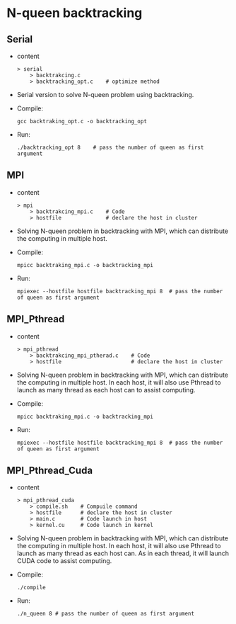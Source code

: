 # N-queen backtracking

## Serial

* content
    ```
    > serial
        > backtrakcing.c        
        > backtracking_opt.c    # optimize method
    ```
    
* Serial version to solve N-queen problem using backtracking.

* Compile: 
    ```
    gcc backtraking_opt.c -o backtracking_opt
    ```
* Run: 
    ```
    ./backtracking_opt 8    # pass the number of queen as first argument
    ```
    
## MPI

* content
    ```
    > mpi
        > backtrakcing_mpi.c    # Code          
        > hostfile              # declare the host in cluster    
    ```
    
* Solving N-queen problem in backtracking with MPI, which can distribute the computing in multiple host.

* Compile: 
    ```
    mpicc backtraking_mpi.c -o backtracking_mpi
    ```
* Run: 
    ```
    mpiexec --hostfile hostfile backtracking_mpi 8  # pass the number of queen as first argument
    ```
    
## MPI_Pthread

* content
    ```
    > mpi_pthread
        > backtrakcing_mpi_ptherad.c    # Code          
        > hostfile                      # declare the host in cluster    
    ```
    
* Solving N-queen problem in backtracking with MPI, which can distribute the computing in multiple host. In each host, it will also use Pthread to launch as many thread as each host can to assist computing.

* Compile: 
    ```
    mpicc backtraking_mpi.c -o backtracking_mpi
    ```
* Run: 
    ```
    mpiexec --hostfile hostfile backtracking_mpi 8  # pass the number of queen as first argument
    ```

## MPI_Pthread_Cuda

* content
    ```
    > mpi_pthread_cuda
        > compile.sh    # Compuile command
        > hostfile      # declare the host in cluster    
        > main.c        # Code launch in host
        > kernel.cu     # Code launch in kernel
    ```
    
* Solving N-queen problem in backtracking with MPI, which can distribute the computing in multiple host. In each host, it will also use Pthread to launch as many thread as each host can. As in each thread, it will launch CUDA code to assist computing.

* Compile: 
    ```
    ./compile
    ```
    
* Run: 
    ```
    ./n_queen 8 # pass the number of queen as first argument
    ```